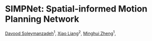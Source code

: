 # SIMPNet: Spatial-informed Motion Planning Network
<a href="https://zh.engr.tamu.edu/people-2/">Davood Soleymanzadeh</a><sup>1</sup>,
<a href="https://engineering.tamu.edu/civil/profiles/liang-xiao.html">Xiao Liang</a><sup>2</sup>,
<a href="https://engineering.tamu.edu/mechanical/profiles/zheng-minghui.html">Minghui Zheng</a><sup>1</sup>,

